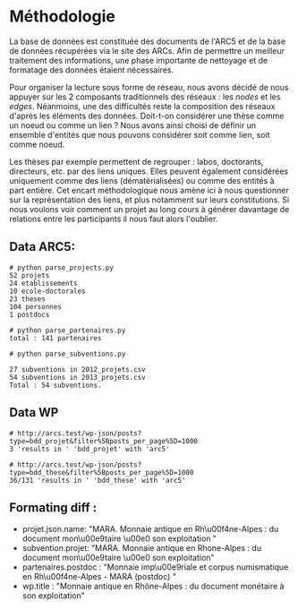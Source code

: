 # Méthodologie

La base de données est constituée des documents de l'ARC5 et de la base de données récupérées via le site des ARCs. Afin de permettre un meilleur traitement des informations, une phase importante de nettoyage et de formatage des données étaient nécessaires. 

Pour organiser la lecture sous forme de réseau, nous avons décidé de nous appuyer sur les 2 composants traditionnels des réseaux : les *nodes* et les *edges*. Néanmoins, une des difficultés reste la composition des réseaux d'après les éléments des données. Doit-t-on considérer une thèse comme un noeud ou comme un lien ? Nous avons ainsi choisi de définir un ensemble d'entités que nous pouvons considérer soit comme lien, soit comme noeud. 

Les thèses par exemple  permettent de regrouper : labos, doctorants, directeurs, etc. par des liens uniques. Elles peuvent également considérées uniquement comme des liens (dématérialisées) ou comme des entités à part entière. Cet encart méthodologique nous amène ici à nous questionner sur la représentation des liens, et plus notamment sur leurs constitutions. Si nous voulons voir comment un projet au long cours à générer davantage de relations entre les participants il nous faut alors l'oublier.



## Data ARC5:

    # python parse_projects.py
    52 projets
    24 etablissements
    10 ecole-doctorales
    23 theses
    104 personnes
    1 postdocs

    # python parse_partenaires.py 
    total : 141 partenaires

    # python parse_subventions.py 

    27 subventions in 2012_projets.csv
    54 subventions in 2013_projets.csv
    Total : 54 subventions.

## Data WP


    # http://arcs.test/wp-json/posts?type=bdd_projet&filter%5Bposts_per_page%5D=1000
    3 'results in ' 'bdd_projet' with 'arc5'

    # http://arcs.test/wp-json/posts?type=bdd_these&filter%5Bposts_per_page%5D=1000
    36/131 'results in ' 'bdd_these' with 'arc5'

## Formating diff : 

* projet.json.name: "MARA. Monnaie antique en Rh\u00f4ne-Alpes : du document mon\u00e9taire \u00e0 son exploitation "
* subvention.projet: "MARA. Monnaie antique en Rhone-Alpes : du document mon\u00e9taire \u00e0 son exploitation"
* partenaires.postdoc : "Monnaie imp\u00e9riale et corpus numismatique en Rh\u00f4ne-Alpes - MARA (postdoc) "
* wp.title : "Monnaie antique en Rhône-Alpes : du document monétaire à son exploitation"
